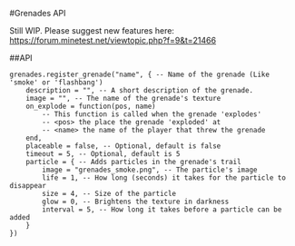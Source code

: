 #Grenades API

Still WIP. Please suggest new features here: https://forum.minetest.net/viewtopic.php?f=9&t=21466

##API

	grenades.register_grenade("name", { -- Name of the grenade (Like 'smoke' or 'flashbang')
		description = "", -- A short description of the grenade.
		image = "", -- The name of the grenade's texture
		on_explode = function(pos, name)
			-- This function is called when the grenade 'explodes'
			-- <pos> the place the grenade 'exploded' at
			-- <name> the name of the player that threw the grenade
		end,
		placeable = false, -- Optional, default is false
		timeout = 5, -- Optional, default is 5
		particle = { -- Adds particles in the grenade's trail
		    image = "grenades_smoke.png", -- The particle's image
		    life = 1, -- How long (seconds) it takes for the particle to disappear
		    size = 4, -- Size of the particle
		    glow = 0, -- Brightens the texture in darkness
		    interval = 5, -- How long it takes before a particle can be added
		}
	})
